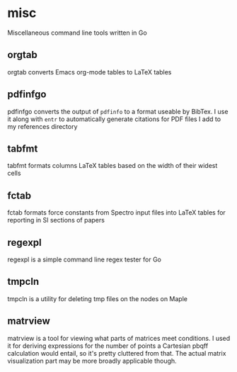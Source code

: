 # misc
Miscellaneous command line tools written in Go

## orgtab
orgtab converts Emacs org-mode tables to LaTeX tables

## pdfinfgo
pdfinfgo converts the output of `pdfinfo` to a format useable by BibTex. 
I use it along with `entr` to automatically generate citations for PDF
files I add to my references directory

## tabfmt
tabfmt formats columns LaTeX tables based on the width of their widest cells

## fctab
fctab formats force constants from Spectro input files into LaTeX
tables for reporting in SI sections of papers

## regexpl
regexpl is a simple command line regex tester for Go

## tmpcln
tmpcln is a utility for deleting tmp files on the nodes on Maple

## matrview
matrview is a tool for viewing what parts of matrices meet
conditions. I used it for deriving expressions for the number of
points a Cartesian pbqff calculation would entail, so it's pretty
cluttered from that.  The actual matrix visualization part may be more
broadly applicable though.